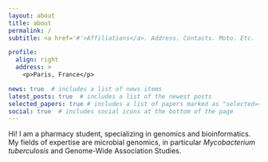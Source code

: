```yaml
---
layout: about
title: about
permalink: /
subtitle: <a href='#'>Affiliations</a>. Address. Contacts. Moto. Etc.

profile:
  align: right
  address: >
    <p>Paris, France</p>

news: true  # includes a list of news items
latest_posts: true  # includes a list of the newest posts
selected_papers: true # includes a list of papers marked as "selected={true}"
social: true  # includes social icons at the bottom of the page
---
```


Hi! I am a pharmacy student, specializing in genomics and bioinformatics.
My fields of expertise are microbial genomics, in particular _Mycobacterium tuberculosis_ and Genome-Wide Association Studies.


